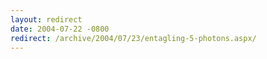 ```yaml
---
layout: redirect
date: 2004-07-22 -0800
redirect: /archive/2004/07/23/entagling-5-photons.aspx/
---
```

